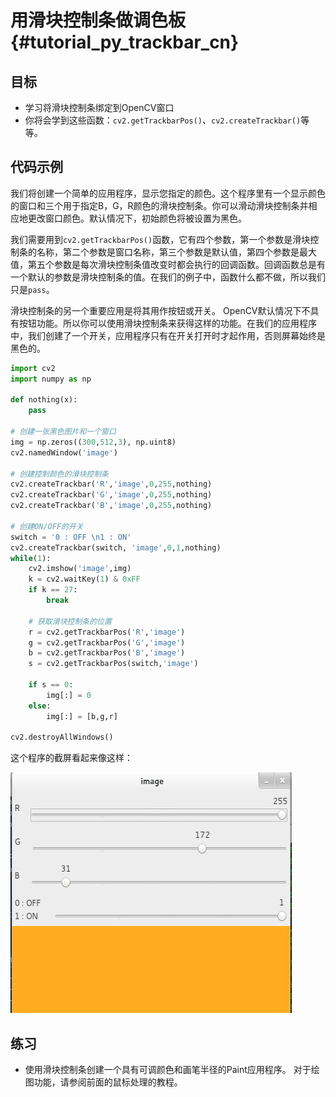 # 用滑块控制条做调色板{#tutorial_py_trackbar_cn}

## 目标

- 学习将滑块控制条绑定到OpenCV窗口
- 你将会学到这些函数：`cv2.getTrackbarPos()`、`cv2.createTrackbar()`等等。

## 代码示例

我们将创建一个简单的应用程序，显示您指定的颜色。这个程序里有一个显示颜色的窗口和三个用于指定B，G，R颜色的滑块控制条。你可以滑动滑块控制条并相应地更改窗口颜色。默认情况下，初始颜色将被设置为黑色。

我们需要用到`cv2.getTrackbarPos()`函数，它有四个参数，第一个参数是滑块控制条的名称，第二个参数是窗口名称，第三个参数是默认值，第四个参数是最大值，第五个参数是每次滑块控制条值改变时都会执行的回调函数。回调函数总是有一个默认的参数是滑块控制条的值。在我们的例子中，函数什么都不做，所以我们只是`pass`。

滑块控制条的另一个重要应用是将其用作按钮或开关。 OpenCV默认情况下不具有按钮功能。所以你可以使用滑块控制条来获得这样的功能。在我们的应用程序中，我们创建了一个开关，应用程序只有在开关打开时才起作用，否则屏幕始终是黑色的。

```python
import cv2
import numpy as np

def nothing(x):
    pass

# 创建一张黑色图片和一个窗口
img = np.zeros((300,512,3), np.uint8)
cv2.namedWindow('image')

# 创建控制颜色的滑块控制条
cv2.createTrackbar('R','image',0,255,nothing)
cv2.createTrackbar('G','image',0,255,nothing)
cv2.createTrackbar('B','image',0,255,nothing)

# 创建ON/OFF的开关
switch = '0 : OFF \n1 : ON'
cv2.createTrackbar(switch, 'image',0,1,nothing)
while(1):
    cv2.imshow('image',img)
    k = cv2.waitKey(1) & 0xFF
    if k == 27:
        break
    
    # 获取滑块控制条的位置
    r = cv2.getTrackbarPos('R','image')
    g = cv2.getTrackbarPos('G','image')
    b = cv2.getTrackbarPos('B','image')
    s = cv2.getTrackbarPos(switch,'image')
    
    if s == 0:
        img[:] = 0
    else:
        img[:] = [b,g,r]

cv2.destroyAllWindows()
```

这个程序的截屏看起来像这样：

![image](images/trackbar_screenshot.jpg)

## 练习

- 使用滑块控制条创建一个具有可调颜色和画笔半径的Paint应用程序。 对于绘图功能，请参阅前面的鼠标处理的教程。